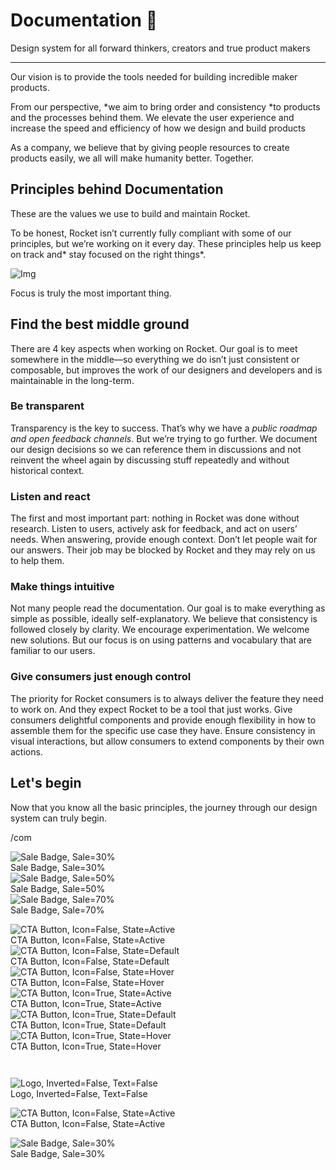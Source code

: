
# Documentation 🚀

Design system for all forward thinkers, creators and true product makers

---

Our vision is to provide the tools needed for building incredible maker products.

From our perspective, *we aim to bring order and consistency *to products and the processes behind them. We elevate the user experience and increase the speed and efficiency of how we design and build products

As a company, we believe that by giving people resources to create products easily, we all will make humanity better. Together.

## Principles behind Documentation

These are the values we use to build and maintain Rocket.

To be honest, Rocket isn’t currently fully compliant with some of our principles, but we’re working on it every day. These principles help us keep on track and* stay focused on the right things*.

![Img](https://studio-assets.supernova.io/design-systems/14533/9289758a-6300-472a-bbc6-a57098081abf.jpeg)

Focus is truly the most important thing.

## Find the best middle ground

There are 4 key aspects when working on Rocket. Our goal is to meet somewhere in the middle—so everything we do isn’t just consistent or composable, but improves the work of our designers and developers and is maintainable in the long-term.

### Be transparent

Transparency is the key to success. That’s why we have a *public roadmap and open feedback channels*. But we’re trying to go further. We document our design decisions so we can reference them in discussions and not reinvent the wheel again by discussing stuff repeatedly and without historical context.

### Listen and react

The first and most important part: nothing in Rocket was done without research. Listen to users, actively ask for feedback, and act on users’ needs. When answering, provide enough context. Don’t let people wait for our answers. Their job may be blocked by Rocket and they may rely on us to help them.

### Make things intuitive

Not many people read the documentation. Our goal is to make everything as simple as possible, ideally self-explanatory. We believe that consistency is followed closely by clarity. We encourage experimentation. We welcome new solutions. But our focus is on using patterns and vocabulary that are familiar to our users.

### Give consumers just enough control

The priority for Rocket consumers is to always deliver the feature they need to work on. And they expect Rocket to be a tool that just works. Give consumers delightful components and provide enough flexibility in how to assemble them for the specific use case they have. Ensure consistency in visual interactions, but allow consumers to extend components by their own actions.

## Let's begin

Now that you know all the basic principles, the journey through our design system can truly begin.

/com

  
![Sale Badge, Sale=30%](https://studio-assets.supernova.io/design-systems/14533/7f5cb1c4-d91c-494b-9a7f-a1397f61efb7.png)  
Sale Badge, Sale=30%  
![Sale Badge, Sale=50%](https://studio-assets.supernova.io/design-systems/14533/0e115023-48e0-4298-87cb-7fb21341718e.png)  
Sale Badge, Sale=50%  
![Sale Badge, Sale=70%](https://studio-assets.supernova.io/design-systems/14533/48835269-6f94-41e8-9aec-375f73ab2ad1.png)  
Sale Badge, Sale=70%  


  
![CTA Button, Icon=False, State=Active](https://studio-assets.supernova.io/design-systems/14533/922f9de0-c531-4757-938c-4d17e2e1582a.png)  
CTA Button, Icon=False, State=Active  
![CTA Button, Icon=False, State=Default](https://studio-assets.supernova.io/design-systems/14533/67ac8779-c91d-4e31-848c-bda05ad069c8.png)  
CTA Button, Icon=False, State=Default  
![CTA Button, Icon=False, State=Hover](https://studio-assets.supernova.io/design-systems/14533/1bf97127-b2ef-40a7-bf4b-dae1c7125a7e.png)  
CTA Button, Icon=False, State=Hover  
![CTA Button, Icon=True, State=Active](https://studio-assets.supernova.io/design-systems/14533/153bef10-44f0-4827-9f7c-6daeac703acc.png)  
CTA Button, Icon=True, State=Active  
![CTA Button, Icon=True, State=Default](https://studio-assets.supernova.io/design-systems/14533/4274bcde-aea7-4677-9375-e155fc0a1ee9.png)  
CTA Button, Icon=True, State=Default  
![CTA Button, Icon=True, State=Hover](https://studio-assets.supernova.io/design-systems/14533/768b6372-32fb-4026-9bb6-749af663dec3.png)  
CTA Button, Icon=True, State=Hover  


```javascript  
  
```

  
![Logo, Inverted=False, Text=False](https://studio-assets.supernova.io/design-systems/14533/8b2b6fa9-11f0-4dc4-9822-588310bfd505.png)  
Logo, Inverted=False, Text=False  


  
  


  
![CTA Button, Icon=False, State=Active](https://studio-assets.supernova.io/design-systems/14533/922f9de0-c531-4757-938c-4d17e2e1582a.png)  
CTA Button, Icon=False, State=Active  


  
![Sale Badge, Sale=30%](https://studio-assets.supernova.io/design-systems/14533/7f5cb1c4-d91c-494b-9a7f-a1397f61efb7.png)  
Sale Badge, Sale=30%  
